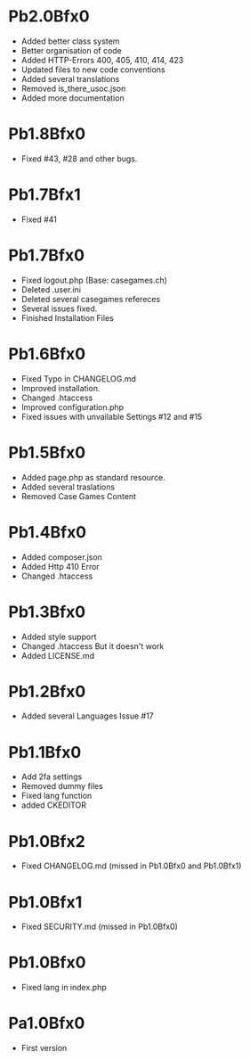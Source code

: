 # Pb2.0Bfx0
* Added better class system
* Better organisation of code
* Added HTTP-Errors 400, 405, 410, 414, 423
* Updated files to new code conventions
* Added several translations
* Removed is_there_usoc.json
* Added more documentation
# Pb1.8Bfx0
* Fixed #43, #28 and other bugs.
# Pb1.7Bfx1
* Fixed #41
# Pb1.7Bfx0
* Fixed logout.php (Base: casegames.ch)
* Deleted .user.ini
* Deleted several casegames refereces
* Several issues fixed.
* Finished Installation Files
# Pb1.6Bfx0
* Fixed Typo in CHANGELOG.md
* Improved installation.
* Changed .htaccess
* Improved configuration.php
* Fixed issues with unvailable Settings #12 and #15
# Pb1.5Bfx0
* Added page.php as standard resource.
* Added several traslations
* Removed Case Games Content
# Pb1.4Bfx0
* Added composer.json
* Added Http 410 Error
* Changed .htaccess
# Pb1.3Bfx0
* Added style support
* Changed .htaccess But it doesn't work
* Added LICENSE.md
# Pb1.2Bfx0
* Added several Languages Issue #17
# Pb1.1Bfx0
* Add 2fa settings
* Removed dummy files
* Fixed lang function
* added CKEDITOR
# Pb1.0Bfx2
* Fixed CHANGELOG.md (missed in Pb1.0Bfx0 and Pb1.0Bfx1)
# Pb1.0Bfx1
* Fixed SECURITY.md (missed in Pb1.0Bfx0)
# Pb1.0Bfx0
* Fixed lang in index.php
# Pa1.0Bfx0
* First version
